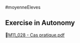 #moyenneEleves

## Exercise in Autonomy

📁[M11_028 - Cas pratique.pdf](https://github.com/Pooh5159/TP-Dev-Exercises/blob/d0be5e38b9b395159a89b1608d9af46ac6f4f3c6/M11%20-%20Back-end/moyenneEleves/M11_028_-_Cas_pratique.pdf)
